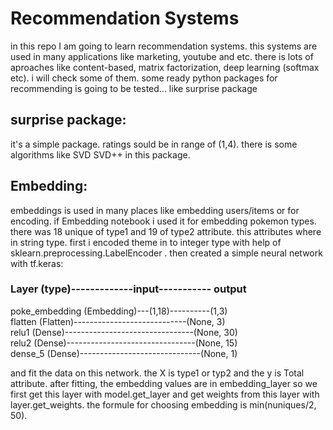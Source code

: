 <h1>Recommendation Systems</h1>
in this repo I am going to learn recommendation systems. this systems are used in many applications like marketing, youtube and etc.
there is lots of aproaches like content-based, matrix factorization, deep learning (softmax etc). i will check some of them.
some ready python packages for recommending is going to be tested... like surprise package

<h2>surprise package:</h2>
it's a simple package. ratings sould be in range of (1,4). there is some algorithms like SVD SVD++ in this package. 


<h2> Embedding: </h1>
embeddings is used in many places like embedding users/items or for encoding.
if Embedding notebook i used it for embedding pokemon types. there was 18 unique of type1 and 19 of type2 attribute.
this attributes where in string type. first i encoded theme in to integer type with help of sklearn.preprocessing.LabelEncoder .
then created a simple neural network with tf.keras:

<h3>Layer (type)-------------input----------- output</h3>   
poke_embedding (Embedding)---(1,18)----------(1,3) <br>
flatten (Flatten)----------------------------(None, 3)<br>
relu1 (Dense)--------------------------------(None, 30)<br>
relu2 (Dense)--------------------------------(None, 15)<br>
dense_5 (Dense)------------------------------(None, 1)<br>

and fit the data on this network. the X is type1 or typ2 and the y is Total attribute. after fitting, the embedding values are in embedding_layer so we first get this layer with model.get_layer and get weights from this layer with layer.get_weights.
the formule for choosing embedding is min(nuniques/2, 50).
